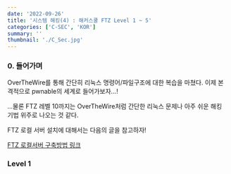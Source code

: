 ```yaml
---
date: '2022-09-26'
title: '시스템 해킹(4) : 해커스쿨 FTZ Level 1 ~ 5'
categories: ['C-SEC', 'KOR']
summary: ''
thumbnail: './C_Sec.jpg'
---
```



### 0. 들어가며

OverTheWire를 통해 간단히 리눅스 명령어/파일구조에 대한 복습을 마쳤다. 이제 본격적으로 pwnable의 세계로 들어가보자...!


...물론 FTZ 레벨 10까지는 OverTheWire처럼 간단한 리눅스 문제나 아주 쉬운 해킹 기법 위주로 나오는 것 같다.


FTZ 로컬 서버 설치에 대해서는 다음의 글을 참고하자!

[FTZ 로컬서버 구축방법 링크](<>)

### Level 1